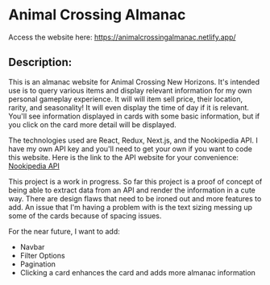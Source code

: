 # Animal Crossing Almanac

Access the website here: https://animalcrossingalmanac.netlify.app/

## Description:

This is an almanac website for Animal Crossing New Horizons. It's intended use is to query various items and display relevant information for my own personal gameplay experience. It will will item sell price, their location, rarity, and seasonality! It will even display the time of day if it is relevant. You'll see information displayed in cards with some basic information, but if you click on the card more detail will be displayed.

The technologies used are React, Redux, Next.js, and the Nookipedia API. I have my own API key and you'll need to get your own if you want to code this website. Here is the link to the API website for your convenience: [Nookipedia API](https://api.nookipedia.com/)

This project is a work in progress. So far this project is a proof of concept of being able to extract data from an API and render the information in a cute way. There are design flaws that need to be ironed out and more features to add. An issue that I'm having a problem with is the text sizing messing up some of the cards because of spacing issues.

For the near future, I want to add:

- Navbar
- Filter Options
- Pagination
- Clicking a card enhances the card and adds more almanac information
